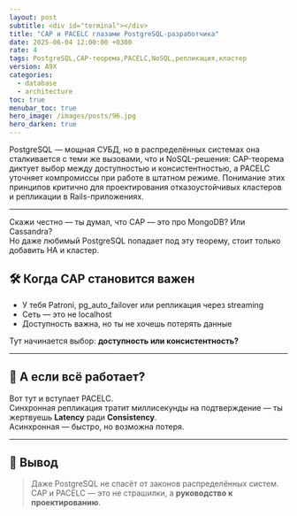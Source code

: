 ```yaml
---
layout: post
subtitle: <div id="terminal"></div>
title: "CAP и PACELC глазами PostgreSQL-разработчика"
date: 2025-06-04 12:00:00 +0300
rate: 4
tags: PostgreSQL,CAP-теорема,PACELC,NoSQL,репликация,кластер
version: A9X
categories:
  - database
  - architecture
toc: true
menubar_toc: true
hero_image: /images/posts/96.jpg
hero_darken: true
---
```

PostgreSQL — мощная СУБД, но в распределённых системах она сталкивается с теми же вызовами, что и NoSQL-решения: CAP-теорема диктует выбор между доступностью и консистентностью, а PACELC уточняет компромиссы при работе в штатном режиме. Понимание этих принципов критично для проектирования отказоустойчивых кластеров и репликации в Rails-приложениях.

---
Скажи честно — ты думал, что CAP — это про MongoDB? Или Cassandra?  
Но даже любимый PostgreSQL попадает под эту теорему, стоит только добавить HA и кластер.

## 🛠 Когда CAP становится важен

- У тебя Patroni, pg_auto_failover или репликация через streaming
- Сеть — это не localhost
- Доступность важна, но ты не хочешь потерять данные

Тут начинается выбор: **доступность или консистентность?**

---

## 🔁 А если всё работает?

Вот тут и вступает PACELC.  
Синхронная репликация тратит миллисекунды на подтверждение — ты жертвуешь **Latency** ради **Consistency**.  
Асинхронная — быстро, но возможна потеря.

---

## 📌 Вывод

> Даже PostgreSQL не спасёт от законов распределённых систем.  
> CAP и PACELC — это не страшилки, а **руководство к проектированию**.
